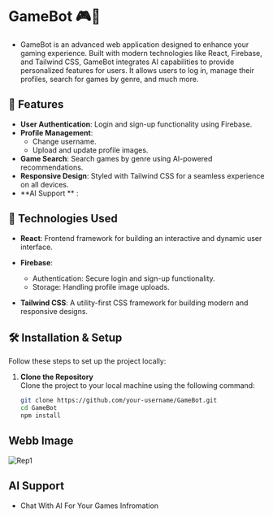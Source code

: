 # GameBot 🎮🤖
- GameBot is an advanced web application designed to enhance your gaming experience. Built with modern technologies like React, Firebase, and Tailwind CSS, GameBot integrates AI capabilities to provide personalized features for users.
  It allows users to log in, manage their profiles, search for games by genre, and much more.
  
## 🌟 Features

- **User Authentication**: Login and sign-up functionality using Firebase.
- **Profile Management**:
  - Change username.
  - Upload and update profile images.
- **Game Search**: Search games by  genre using AI-powered recommendations.
- **Responsive Design**: Styled with Tailwind CSS for a seamless experience on all devices. 
- **AI  Support ** :

      
## 🚀 Technologies Used
 - **React**: Frontend framework for building an interactive and dynamic user interface.
 -  **Firebase**:
     - Authentication: Secure login and sign-up functionality.
     - Storage: Handling profile image uploads.

- **Tailwind CSS**: A utility-first CSS framework for building modern and responsive designs.

 ## 🛠️ Installation & Setup

Follow these steps to set up the project locally:

1. **Clone the Repository**  
   Clone the project to your local machine using the following command:  
   ```bash
   git clone https://github.com/your-username/GameBot.git
   cd GameBot
   npm install
## Webb Image 
![Rep1](https://github.com/user-attachments/assets/07795984-1909-43eb-8a1d-97cffeef5f51)

 ## AI Support 
 - Chat With AI For Your  Games Infromation  
 

   
